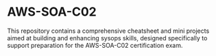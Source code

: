 # AWS-SOA-C02
This repository contains a comprehensive cheatsheet and mini projects aimed at building and enhancing sysops skills, designed specifically to support preparation for the AWS-SOA-C02 certification exam.
